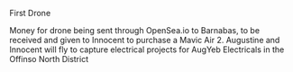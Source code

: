 First Drone

Money for drone being sent through OpenSea.io to Barnabas, to be received and given to Innocent to purchase a Mavic Air 2.
Augustine and Innocent will fly to capture electrical projects for AugYeb Electricals in the Offinso North District

